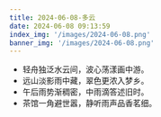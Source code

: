 ```yaml
---
title: 2024-06-08-多云
date: 2024-06-08 09:13:59
index_img: '/images/2024-06-08.png'
banner_img: '/images/2024-06-08.png'
---
```

- 轻舟独泛水云间，波心荡漾画中游。
- 远山淡影雨中藏，翠色更浓入梦乡。
- 午后雨势渐稠密，中雨滴答述旧时。
- 茶馆一角避世嚣，静听雨声品香茗细。